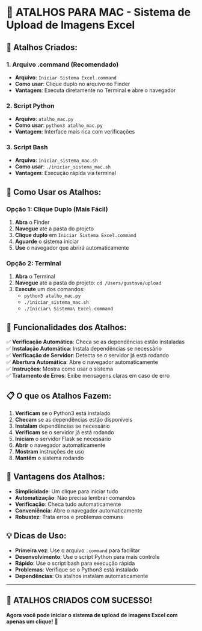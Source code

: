 # 🚀 ATALHOS PARA MAC - Sistema de Upload de Imagens Excel

## 📱 **Atalhos Criados:**

### **1. Arquivo .command (Recomendado)**
- **Arquivo**: `Iniciar Sistema Excel.command`
- **Como usar**: Clique duplo no arquivo no Finder
- **Vantagem**: Executa diretamente no Terminal e abre o navegador

### **2. Script Python**
- **Arquivo**: `atalho_mac.py`
- **Como usar**: `python3 atalho_mac.py`
- **Vantagem**: Interface mais rica com verificações

### **3. Script Bash**
- **Arquivo**: `iniciar_sistema_mac.sh`
- **Como usar**: `./iniciar_sistema_mac.sh`
- **Vantagem**: Execução rápida via terminal

## 🎯 **Como Usar os Atalhos:**

### **Opção 1: Clique Duplo (Mais Fácil)**
1. **Abra** o Finder
2. **Navegue** até a pasta do projeto
3. **Clique duplo** em `Iniciar Sistema Excel.command`
4. **Aguarde** o sistema iniciar
5. **Use** o navegador que abrirá automaticamente

### **Opção 2: Terminal**
1. **Abra** o Terminal
2. **Navegue** até a pasta do projeto: `cd /Users/gustavo/upload`
3. **Execute** um dos comandos:
   - `python3 atalho_mac.py`
   - `./iniciar_sistema_mac.sh`
   - `./Iniciar\ Sistema\ Excel.command`

## 🔧 **Funcionalidades dos Atalhos:**

✅ **Verificação Automática**: Checa se as dependências estão instaladas  
✅ **Instalação Automática**: Instala dependências se necessário  
✅ **Verificação de Servidor**: Detecta se o servidor já está rodando  
✅ **Abertura Automática**: Abre o navegador automaticamente  
✅ **Instruções**: Mostra como usar o sistema  
✅ **Tratamento de Erros**: Exibe mensagens claras em caso de erro  

## 📋 **O que os Atalhos Fazem:**

1. **Verificam** se o Python3 está instalado
2. **Checam** se as dependências estão disponíveis
3. **Instalam** dependências se necessário
4. **Verificam** se o servidor já está rodando
5. **Iniciam** o servidor Flask se necessário
6. **Abrir** o navegador automaticamente
7. **Mostram** instruções de uso
8. **Mantêm** o sistema rodando

## 🎊 **Vantagens dos Atalhos:**

- **Simplicidade**: Um clique para iniciar tudo
- **Automatização**: Não precisa lembrar comandos
- **Verificação**: Checa tudo automaticamente
- **Conveniência**: Abre o navegador automaticamente
- **Robustez**: Trata erros e problemas comuns

## 💡 **Dicas de Uso:**

- **Primeira vez**: Use o arquivo `.command` para facilitar
- **Desenvolvimento**: Use o script Python para mais controle
- **Rápido**: Use o script bash para execução rápida
- **Problemas**: Verifique se o Python3 está instalado
- **Dependências**: Os atalhos instalam automaticamente

---

## 🎉 **ATALHOS CRIADOS COM SUCESSO!**

**Agora você pode iniciar o sistema de upload de imagens Excel com apenas um clique!** 🚀



